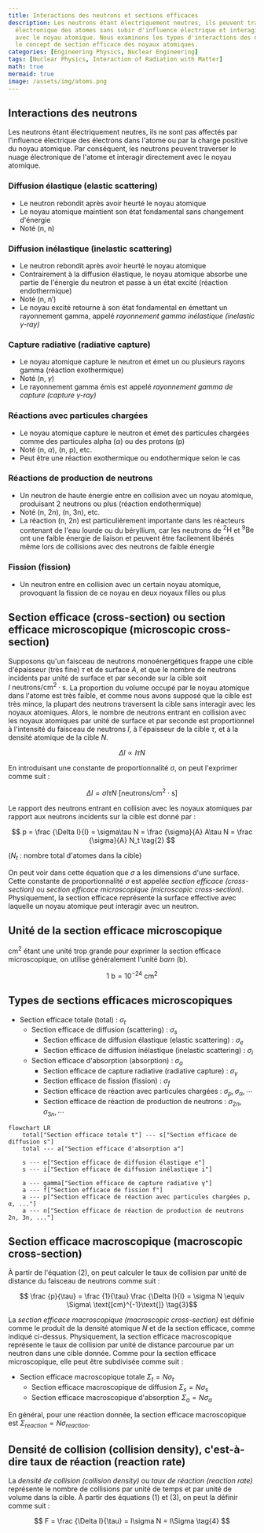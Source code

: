 ```yaml
---
title: Interactions des neutrons et sections efficaces
description: Les neutrons étant électriquement neutres, ils peuvent traverser le nuage
  électronique des atomes sans subir d'influence électrique et interagir directement
  avec le noyau atomique. Nous examinons les types d'interactions des neutrons et
  le concept de section efficace des noyaux atomiques.
categories: [Engineering Physics, Nuclear Engineering]
tags: [Nuclear Physics, Interaction of Radiation with Matter]
math: true
mermaid: true
image: /assets/img/atoms.png
---
```

## Interactions des neutrons
Les neutrons étant électriquement neutres, ils ne sont pas affectés par l'influence électrique des électrons dans l'atome ou par la charge positive du noyau atomique. Par conséquent, les neutrons peuvent traverser le nuage électronique de l'atome et interagir directement avec le noyau atomique.

### Diffusion élastique (elastic scattering)
- Le neutron rebondit après avoir heurté le noyau atomique
- Le noyau atomique maintient son état fondamental sans changement d'énergie
- Noté (n, n)

### Diffusion inélastique (inelastic scattering)
- Le neutron rebondit après avoir heurté le noyau atomique
- Contrairement à la diffusion élastique, le noyau atomique absorbe une partie de l'énergie du neutron et passe à un état excité (réaction endothermique)
- Noté (n, n′)
- Le noyau excité retourne à son état fondamental en émettant un rayonnement gamma, appelé *rayonnement gamma inélastique (inelastic $\gamma$-ray)*

### Capture radiative (radiative capture)
- Le noyau atomique capture le neutron et émet un ou plusieurs rayons gamma (réaction exothermique)
- Noté (n, $\gamma$)
- Le rayonnement gamma émis est appelé *rayonnement gamma de capture (capture $\gamma$-ray)*

### Réactions avec particules chargées
- Le noyau atomique capture le neutron et émet des particules chargées comme des particules alpha ($\alpha$) ou des protons (p)
- Noté (n, $\alpha$), (n, p), etc.
- Peut être une réaction exothermique ou endothermique selon le cas

### Réactions de production de neutrons
- Un neutron de haute énergie entre en collision avec un noyau atomique, produisant 2 neutrons ou plus (réaction endothermique)
- Noté (n, 2n), (n, 3n), etc.
- La réaction (n, 2n) est particulièrement importante dans les réacteurs contenant de l'eau lourde ou du béryllium, car les neutrons de $^2\text{H}$ et $^9\text{Be}$ ont une faible énergie de liaison et peuvent être facilement libérés même lors de collisions avec des neutrons de faible énergie

### Fission (fission)
- Un neutron entre en collision avec un certain noyau atomique, provoquant la fission de ce noyau en deux noyaux filles ou plus

## Section efficace (cross-section) ou section efficace microscopique (microscopic cross-section)
Supposons qu'un faisceau de neutrons monoénergétiques frappe une cible d'épaisseur (très fine) $\tau$ et de surface $A$, et que le nombre de neutrons incidents par unité de surface et par seconde sur la cible soit $I\ \text{neutrons/cm}^2\cdot \text{s}$. La proportion du volume occupé par le noyau atomique dans l'atome est très faible, et comme nous avons supposé que la cible est très mince, la plupart des neutrons traversent la cible sans interagir avec les noyaux atomiques. Alors, le nombre de neutrons entrant en collision avec les noyaux atomiques par unité de surface et par seconde est proportionnel à l'intensité du faisceau de neutrons $I$, à l'épaisseur de la cible $\tau$, et à la densité atomique de la cible $N$.

$$ \Delta I \propto I\tau N $$

En introduisant une constante de proportionnalité $\sigma$, on peut l'exprimer comme suit :

$$ \Delta I = \sigma I\tau N\ \text{[neutrons/cm}^2\cdot\text{s]} \tag{1} $$

Le rapport des neutrons entrant en collision avec les noyaux atomiques par rapport aux neutrons incidents sur la cible est donné par :

$$ p = \frac {\Delta I}{I} = \sigma\tau N = \frac {\sigma}{A} A\tau N = \frac {\sigma}{A} N_t \tag{2} $$

($N_t$ : nombre total d'atomes dans la cible)

On peut voir dans cette équation que $\sigma$ a les dimensions d'une surface. Cette constante de proportionnalité $\sigma$ est appelée *section efficace (cross-section)* ou *section efficace microscopique (microscopic cross-section)*. Physiquement, la section efficace représente la surface effective avec laquelle un noyau atomique peut interagir avec un neutron.

## Unité de la section efficace microscopique
cm$^2$ étant une unité trop grande pour exprimer la section efficace microscopique, on utilise généralement l'unité *barn* (b).

$$ 1\ \text{b} = 10^{-24}\ \text{cm}^2 $$

## Types de sections efficaces microscopiques
- Section efficace totale (total) : $\sigma_t$
  - Section efficace de diffusion (scattering) : $\sigma_s$
    - Section efficace de diffusion élastique (elastic scattering) : $\sigma_e$
    - Section efficace de diffusion inélastique (inelastic scattering) : $\sigma_i$
  - Section efficace d'absorption (absorption) : $\sigma_a$
    - Section efficace de capture radiative (radiative capture) : $\sigma_\gamma$
    - Section efficace de fission (fission) : $\sigma_f$
    - Section efficace de réaction avec particules chargées : $\sigma_p, \sigma_\alpha, \cdots$
    - Section efficace de réaction de production de neutrons : $\sigma_{2n}, \sigma_{3n}, \cdots$

```mermaid
flowchart LR
	total["Section efficace totale t"] --- s["Section efficace de diffusion s"]
	total --- a["Section efficace d'absorption a"]

	s --- e["Section efficace de diffusion élastique e"]
	s --- i["Section efficace de diffusion inélastique i"]

	a --- gamma["Section efficace de capture radiative γ"]
	a --- f["Section efficace de fission f"]
	a --- p["Section efficace de réaction avec particules chargées p, α, ..."]
	a --- n["Section efficace de réaction de production de neutrons 2n, 3n, ..."]
```

## Section efficace macroscopique (macroscopic cross-section)
À partir de l'équation (2), on peut calculer le taux de collision par unité de distance du faisceau de neutrons comme suit :

$$ \frac {p}{\tau} = \frac {1}{\tau} \frac {\Delta I}{I} = \sigma N \equiv \Sigma\ \text{[cm}^{-1}\text{]} \tag{3}$$

La *section efficace macroscopique (macroscopic cross-section)* est définie comme le produit de la densité atomique $N$ et de la section efficace, comme indiqué ci-dessus. Physiquement, la section efficace macroscopique représente le taux de collision par unité de distance parcourue par un neutron dans une cible donnée. Comme pour la section efficace microscopique, elle peut être subdivisée comme suit :

- Section efficace macroscopique totale $\Sigma_t=N\sigma_t$
  - Section efficace macroscopique de diffusion $\Sigma_s=N\sigma_s$
  - Section efficace macroscopique d'absorption $\Sigma_a=N\sigma_a$

En général, pour une réaction donnée, la section efficace macroscopique est $\Sigma_{reaction}=N\sigma_{reaction}$.

## Densité de collision (collision density), c'est-à-dire taux de réaction (reaction rate)
La *densité de collision (collision density)* ou *taux de réaction (reaction rate)* représente le nombre de collisions par unité de temps et par unité de volume dans la cible. À partir des équations (1) et (3), on peut la définir comme suit :

$$ F = \frac {\Delta I}{\tau} = I\sigma N = I\Sigma \tag{4} $$
